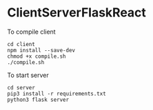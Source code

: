 # ClientServerFlaskReact

To compile client 

```
cd client
npm install --save-dev
chmod +x compile.sh
./compile.sh
```

To start server
```
cd server
pip3 install -r requirements.txt
python3 flask server
```
